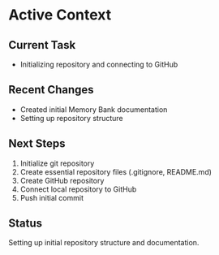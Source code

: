 # Active Context

## Current Task
- Initializing repository and connecting to GitHub

## Recent Changes
- Created initial Memory Bank documentation
- Setting up repository structure

## Next Steps
1. Initialize git repository
2. Create essential repository files (.gitignore, README.md)
3. Create GitHub repository
4. Connect local repository to GitHub
5. Push initial commit

## Status
Setting up initial repository structure and documentation.